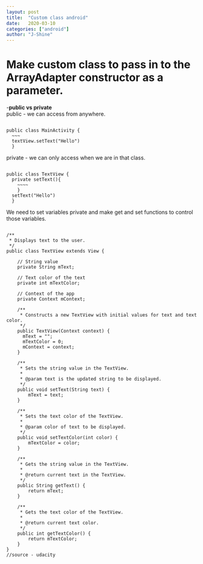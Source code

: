 ```yaml
---
layout: post
title:  "Custom class android"
date:   2020-03-10
categories: ["android"]
author: "J-Shine"
---
```


# Make custom class to pass in to the ArrayAdapter constructor as a parameter.

-**public vs private**   
public - we can access from anywhere. 
<pre><code>
public class MainActivity {
  ~~~
  textView.setText("Hello")
  }
</code></pre>
private - we can only access when we are in that class. 
<pre><code>
public class TextView {
  private setText(){
    ~~~~
    }
  setText("Hello")
  }
</code></pre>

We need to set variables private and make get and set functions to control those variables.    
<pre><code>
/**
 * Displays text to the user.
 */
public class TextView extends View {
 
    // String value
    private String mText;
 
    // Text color of the text
    private int mTextColor;
    
    // Context of the app
    private Context mContext;
 
    /**
     * Constructs a new TextView with initial values for text and text color.
     */
    public TextView(Context context) {
      mText = "";
      mTextColor = 0;
      mContext = context;
    }
 
    /**
     * Sets the string value in the TextView.
     *
     * @param text is the updated string to be displayed.
     */
    public void setText(String text) {
        mText = text;
    }
 
    /**
     * Sets the text color of the TextView.
     *
     * @param color of text to be displayed.
     */
    public void setTextColor(int color) {
        mTextColor = color;
    }
 
    /**
     * Gets the string value in the TextView.
     *
     * @return current text in the TextView.
     */
    public String getText() {
        return mText;
    }
 
    /**
     * Gets the text color of the TextView.
     *
     * @return current text color.
     */
    public int getTextColor() {
        return mTextColor;
    }
}
//source - udacity
</code></pre>
